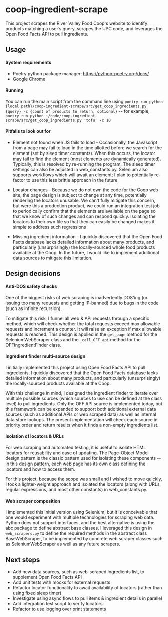 # coop-ingredient-scrape
This project scrapes the River Valley Food Coop's website to identify products matching a user’s query, scrapes the UPC code, and leverages the Open Food Facts API to pull ingredients.

## Usage

#### System requirements
* Poetry python package manager: https://python-poetry.org/docs/
* Google Chrome 

#### Running
You can run the main script from the command line using `poetry run python {local path}/coop-ingredient-scrape/src/get_coop_ingredients.py {query} -c {count of products to return, optional}` -- for example, `poetry run python ~/code/coop-ingredient-scrape/src/get_coop_ingredients.py 'tofu' -c 10`

#### Pitfalls to look out for

* Element not found when JS fails to load - Occasionally, the Javascript from a page may fail to load in the time allotted before we search for the element (set by sleep timer constants). When this occurs, the locator may fail to find the element (most elements are dynamically generated). Typically, this is resolved by re-running the program. The sleep timer settings can also be adjusted in web_constants.py. Selenium also supports workflows which will await an element; I plan to potentially re-factor to use this less brittle approach in the future

* Locator changes - Because we do not own the code for the Coop web site, the page design is subject to change at any time, potentially rendering the locators unusable. We can't fully mitigate this concern, but were this a production product, we could run an integration test job to periodically confirm that the elements are available on the page so that we know of such changes and can respond quickly. Isolating the locators to their own file so that they can easily be changed makes it simple to address such regressions

* Missing ingredient information - I quickly discovered that the Open Food Facts database lacks detailed information about many products, and particularly (unsurprisingly) the locally-sourced whole food products available at the Coop. In the future, I would like to implement additional data sources to mitigate this limitation.  

## Design decisions

#### Anti-DOS safety checks
One of the biggest risks of web scraping is inadvertently DOS'ing (or issuing too many requests and getting IP-banned) due to bugs in the code (such as infinite recursion).  

To mitigate this risk, I funnel all web & API requests through a specific method, which will check whether the total requests exceed max allowable requests and increment a counter. It will raise an exception if max allowable requests is reached. This design is applied in the `get_page` method for the SeleniumWebScraper class and the `_call_OFF_api` method for the OFFIngredientFinder class. 

#### Ingredient finder multi-source design
I initially implemented this project using Open Food Facts API to pull ingredients. I quickly discovered that the Open Food Facts database lacks detailed information about many products, and particularly (unsurprisingly) the locally-sourced products available at the Coop.  

With this challenge in mind, I designed the ingredient finder to iterate over multiple possible sources (which sources to use can be defined at the class level) to pull ingredients. Only the OFF API source is implemented today, but this framework can be expanded to support both additional external data sources (such as additional APIs or web scraped data) as well as internal data store lookups. The present implementation will check each source in priority order and return results when it finds a non-empty ingredients list.

#### Isolation of locators & URLs
For web scraping and automated testing, it is useful to isolate HTML locators for reusability and ease of updating. The Page-Object Model design pattern is the classic pattern used for isolating these components -- in this design pattern, each web page has its own class defining the locators and how to access them.

For this project, because the scope was small and I wished to move quickly, I took a lighter-weight approach and isolated the locators (along with URLs, regular expressions, and most other constants) in web_constants.py. 
#### Web scraper composition 
I implemented this initial version using Selenium, but it is conceivable that one would experiment with multiple technologies for scraping web data. Python does not support interfaces, and the best alternative is using the abc package to define abstract base classes. I leveraged this design in `web_scrapers.py` to define the required methods in the abstract class BaseWebScraper, to be implemented by concrete web scraper classes such as SeleniumWebScraper as well as any future scrapers.

## Next steps

* Add new data sources, such as web-scraped ingredients list, to supplement Open Food Facts API
* Add unit tests with mocks for external requests
* Refactor locator functionality to await availability of locators (rather than using fixed sleep timer)
* Investigate using async flows to pull items & ingredient details in parallel  
* Add integration test script to verify locators 
* Refactor to use logging over print statements
